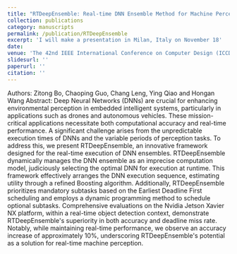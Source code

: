 ```yaml
---
title: "RTDeepEnsemble: Real-time DNN Ensemble Method for Machine Perception Systems"
collection: publications
category: manuscripts
permalink: /publication/RTDeepEnsemble
excerpt: 'I will make a presentation in Milan, Italy on November 18'
date: 
venue: 'The 42nd IEEE International Conference on Computer Design (ICCD 2024)'
slidesurl: ''
paperurl: ''
citation: ''
---
```


Authors: Zitong Bo, Chaoping Guo, Chang Leng, Ying Qiao and Hongan Wang
Abstract: Deep Neural Networks (DNNs) are crucial for enhancing environmental perception in embedded intelligent systems, particularly in applications such as drones and autonomous vehicles. These mission-critical applications necessitate both computational accuracy and real-time performance. A significant challenge arises from the unpredictable execution times of DNNs and the variable periods of perception tasks. To address this, we present RTDeepEnsemble, an innovative framework designed for the real-time execution of DNN ensembles. RTDeepEnsemble dynamically manages the DNN ensemble as an imprecise computation model, judiciously selecting the optimal DNN for execution at runtime. This framework effectively arranges the DNN execution sequence, estimating utility through a refined Boosting algorithm. Additionally, RTDeepEnsemble prioritizes mandatory subtasks based on the Earliest Deadline First scheduling and employs a dynamic programming method to schedule optional subtasks. Comprehensive evaluations on the Nvidia Jetson Xavier NX platform, within a real-time object detection context, demonstrate RTDeepEnsemble's superiority in both accuracy and deadline miss rate. Notably, while maintaining real-time performance, we observe an accuracy increase of approximately 10\%, underscoring RTDeepEnsemble's potential as a solution for real-time machine perception.
